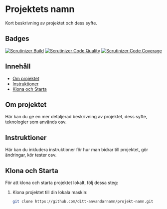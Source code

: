 # Projektets namn

Kort beskrivning av projektet och dess syfte.

## Badges

[![Scrutinizer Build](https://img.shields.io/scrutinizer/build/g/projekt/namn.svg)](https://scrutinizer-ci.com/g/projekt/namn/build-status/master)
[![Scrutinizer Code Quality](https://img.shields.io/scrutinizer/quality/g/projekt/namn.svg)](https://scrutinizer-ci.com/g/projekt/namn/?branch=master)
[![Scrutinizer Code Coverage](https://img.shields.io/scrutinizer/coverage/g/projekt/namn.svg)](https://scrutinizer-ci.com/g/projekt/namn/?branch=master)

## Innehåll

- [Om projektet](#om-projektet)
- [Instruktioner](#instruktioner)
- [Klona och Starta](#klona-och-starta)

## Om projektet

Här kan du ge en mer detaljerad beskrivning av projektet, dess syfte, teknologier som används osv.

## Instruktioner

Här kan du inkludera instruktioner för hur man bidrar till projektet, gör ändringar, kör tester osv.

## Klona och Starta

För att klona och starta projektet lokalt, följ dessa steg:

1. Klona projektet till din lokala maskin:

   ```bash
   git clone https://github.com/ditt-anvandarnamn/projekt-namn.git

